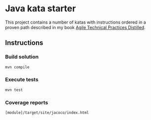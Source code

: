 # Java kata starter

This project contains a number of katas with instructions ordered in a proven path described in my
book [Agile Technical Practices Distilled](https://leanpub.com/agiletechnicalpracticesdistilled).

## Instructions

### Build solution

```sh
mvn compile
```

### Execute tests

```sh
mvn test
```

### Coverage reports

```sh
[module]/target/site/jacoco/index.html
```
